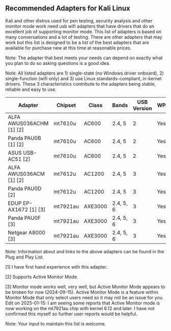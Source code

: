 ## Recommended Adapters for Kali Linux

Kali and other distros used for pen testing, security analysis and other
monitor mode work need usb wifi adapters that have drivers
that do an excellent job of supporting monitor mode. This list of
adapters is based on many conversations and a lot of testing. There are
other adapters that may work but this list is designed to be a list of
the best adapters that are available for purchase new at this time at
reasonable prices.

Note: The adapter that best meets your needs can depend on exactly what
you plan to do so asking questions is a good idea.

Note: All listed adapters are 1) single-state (no Windows driver onboard), 2) single-function (wifi only) and 3) use Linux standards-compliant, in-kernel drivers. These 3 characteristics contribute to the adapters being stable, reliable and easy to use.

| Adapter                                      | Chipset   | Class   | Bands     | USB Version | WPA3 | Range     |
|----------------------------------------------|-----------|---------|-----------|-------------|------|-----------|
| ALFA AWUS036ACHM [1] [2]                     | mt7610u   | AC600   | 2.4, 5    | 2           | Yes  | Very Long |
| Panda PAU0B [1] [2]                          | mt7610u   | AC600   | 2.4, 5    | 2           | Yes  | Long      |
| ASUS USB-AC51 [2]                            | mt7610u   | AC600   | 2.4, 5    | 2           | Yes  | Medium    |
| ALFA AWUS036ACM [1] [2]                      | mt7612u   | AC1200  | 2.4, 5    | 3           | Yes  | Long      |
| Panda PAU0D  [2]                             | mt7612u   | AC1200  | 2.4, 5    | 3           | Yes  | Long      |
| EDUP EP-AX1672 [1] [3]                       | mt7921au  | AXE3000 | 2.4, 5, 6 | 3           | Yes  | Long      |
| Panda PAU0F [3]                              | mt7921au  | AXE3000 | 2.4, 5, 6 | 3           | Yes  | Long      |
| Netgear A8000 [3]                            | mt7921au  | AXE3000 | 2.4, 5, 6 | 3           | Yes  | Medium    |

Note: Information about and links to the above adapters can be found in the Plug and Play List.

[1] I have first hand experience with this adapter.

[2] Supports Active Monitor Mode.

[3] Monitor mode works well, very well, but Active Monitor Mode appears to be broken for now (2024-09-15). Active Monitor Mode is a feature within Monitor Mode that only select users need so it may not be an issue for you. Edit on 2025-01-15: I am seeing some reports that Active Monitor mode is now working on the mt7921au chip with kernel 6.12 and later. I have not confirmed this myself so further user reports would be helpful.

Note: Your input to maintain this list is welcome.
